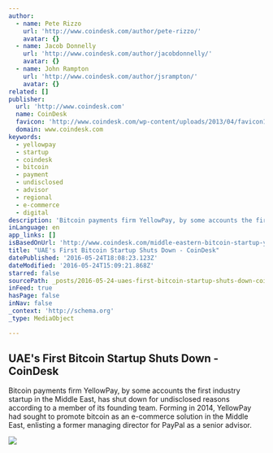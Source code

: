 ```yaml
---
author:
  - name: Pete Rizzo
    url: 'http://www.coindesk.com/author/pete-rizzo/'
    avatar: {}
  - name: Jacob Donnelly
    url: 'http://www.coindesk.com/author/jacobdonnelly/'
    avatar: {}
  - name: John Rampton
    url: 'http://www.coindesk.com/author/jsrampton/'
    avatar: {}
related: []
publisher:
  url: 'http://www.coindesk.com'
  name: CoinDesk
  favicon: 'http://www.coindesk.com/wp-content/uploads/2013/04/favicon1.ico?ffe887'
  domain: www.coindesk.com
keywords:
  - yellowpay
  - startup
  - coindesk
  - bitcoin
  - payment
  - undisclosed
  - advisor
  - regional
  - e-commerce
  - digital
description: 'Bitcoin payments firm YellowPay, by some accounts the first industry startup in the Middle East, has shut down for undisclosed reasons according to a member of its founding team. Forming in 2014, YellowPay had sought to promote bitcoin as an e-commerce solution in the Middle East, enlisting a former managing director for PayPal as a senior advisor.'
inLanguage: en
app_links: []
isBasedOnUrl: 'http://www.coindesk.com/middle-eastern-bitcoin-startup-yellowpay-shuts/'
title: "UAE's First Bitcoin Startup Shuts Down - CoinDesk"
datePublished: '2016-05-24T18:08:23.123Z'
dateModified: '2016-05-24T15:09:21.868Z'
starred: false
sourcePath: _posts/2016-05-24-uaes-first-bitcoin-startup-shuts-down-coindesk.md
inFeed: true
hasPage: false
inNav: false
_context: 'http://schema.org'
_type: MediaObject

---
```

<article style=""><h1>UAE's First Bitcoin Startup Shuts Down - CoinDesk</h1><p>Bitcoin payments firm YellowPay, by some accounts the first industry startup in the Middle East, has shut down for undisclosed reasons according to a member of its founding team. Forming in 2014, YellowPay had sought to promote bitcoin as an e-commerce solution in the Middle East, enlisting a former managing director for PayPal as a senior advisor.</p><img src="http://media.coindesk.com/2016/05/dirhams-dubai-e1464099427168.jpg" /></article>